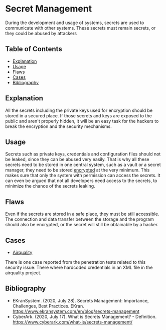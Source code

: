 # Secret Management

During the development and usage of systems, secrets are used to communicate with other systems. These secrets must remain secrets, or they could be abused by attackers

## Table of Contents

- [Explanation](#explanation)
- [Usage](#usage)
- [Flaws](#flaws)
- [Cases](#cases)
- [Bibliography](#bibliography)

## Explanation

All the secrets including the private keys used for encryption should be stored in a secured place. If those secrets and keys are exposed to the public and aren't properly hidden, it will be an easy task for the hackers to break the encryption and the security mechanisms.

## Usage

Secrets such as private keys, credentials and configuration files should not be leaked, since they can be abused very easily. That is why all these secrets need to be stored in one central system, such as a vault or a secret manager, they need to be stored [encrypted](https://www.ekransystem.com/en/blog/secrets-management) at the very minimum. This makes sure that only the system with permission can access the secrets. It can even be argued that not all developers need access to the secrets, to minimize the chance of the secrets leaking.

## Flaws

Even if the secrets are stored in a safe place, they must be still accessible. The connection and data transfer between the storage and the program should also be encrypted, or the secret will still be obtainable by a hacker.

## Cases

- [Airquality](cases/airquality#Vulnerabilities)

There is one case reported from the penetration tests related to this security issue: There where hardcoded credentials in an XML file in the airquality project.

## Bibliography

- EKranSystem. (2020, July 28). Secrets Management: Importance, Challenges, Best Practices. EKran. <https://www.ekransystem.com/en/blog/secrets-management>
- CyberArk. (2020, July 17). What is Secrets Management? - Definition. <https://www.cyberark.com/what-is/secrets-management/>
